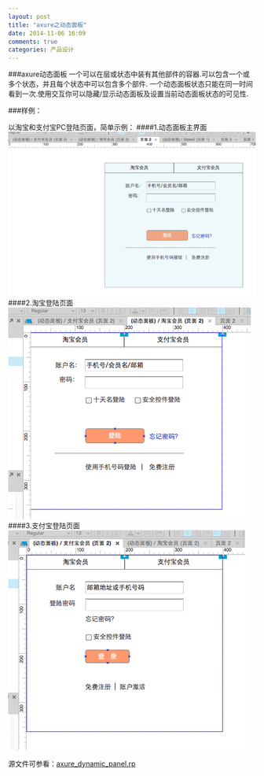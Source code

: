 ```yaml
---
layout: post
title: "axure之动态面板"
date: 2014-11-06 16:09
comments: true
categories: 产品设计
---
```


###axure动态面板
    一个可以在层或状态中装有其他部件的容器.可以包含一个或多个状态，并且每个状态中可以包含多个部件.
    一个动态面板状态只能在同一时间看到一次.使用交互你可以隐藏/显示动态面板及设置当前动态面板状态的可见性.
    
    
  <!--more-->
    
###样例：

以淘宝和支付宝PC登陆页面，简单示例：
####1.动态面板主界面
![image](/images/post/2014-11-06-axure-zhi-dong-tai-mian-ban/axure_dynamic_panel.png)
####2.淘宝登陆页面
![image](/images/post/2014-11-06-axure-zhi-dong-tai-mian-ban/axure_taobao_state.png)
####3.支付宝登陆页面
![image](/images/post/2014-11-06-axure-zhi-dong-tai-mian-ban/axure_pay_state.png)

源文件可参看：[axure_dynamic_panel.rp](https://github.com/ksnowlv/axure-demo/blob/master/axure_dynamic_panel.rp)
